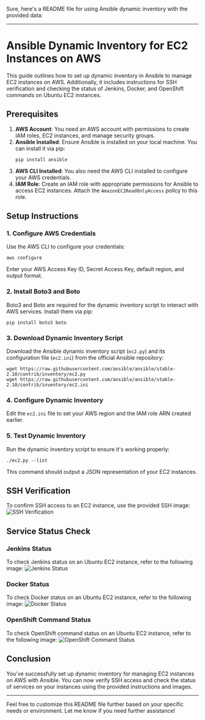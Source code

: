 Sure, here's a README file for using Ansible dynamic inventory with the provided data:

---

# Ansible Dynamic Inventory for EC2 Instances on AWS

This guide outlines how to set up dynamic inventory in Ansible to manage EC2 instances on AWS. Additionally, it includes instructions for SSH verification and checking the status of Jenkins, Docker, and OpenShift commands on Ubuntu EC2 instances.

## Prerequisites

1. **AWS Account**: You need an AWS account with permissions to create IAM roles, EC2 instances, and manage security groups.
2. **Ansible Installed**: Ensure Ansible is installed on your local machine. You can install it via pip:
   ```
   pip install ansible
   ```
3. **AWS CLI Installed**: You also need the AWS CLI installed to configure your AWS credentials.
4. **IAM Role**: Create an IAM role with appropriate permissions for Ansible to access EC2 instances. Attach the `AmazonEC2ReadOnlyAccess` policy to this role.

## Setup Instructions

### 1. Configure AWS Credentials

Use the AWS CLI to configure your credentials:
```
aws configure
```
Enter your AWS Access Key ID, Secret Access Key, default region, and output format.

### 2. Install Boto3 and Boto

Boto3 and Boto are required for the dynamic inventory script to interact with AWS services. Install them via pip:
```
pip install boto3 boto
```

### 3. Download Dynamic Inventory Script

Download the Ansible dynamic inventory script (`ec2.py`) and its configuration file (`ec2.ini`) from the official Ansible repository:
```
wget https://raw.githubusercontent.com/ansible/ansible/stable-2.10/contrib/inventory/ec2.py
wget https://raw.githubusercontent.com/ansible/ansible/stable-2.10/contrib/inventory/ec2.ini
```

### 4. Configure Dynamic Inventory

Edit the `ec2.ini` file to set your AWS region and the IAM role ARN created earlier.

### 5. Test Dynamic Inventory

Run the dynamic inventory script to ensure it's working properly:
```
./ec2.py --list
```

This command should output a JSON representation of your EC2 instances.

## SSH Verification

To confirm SSH access to an EC2 instance, use the provided SSH image:
![SSH Verification](https://github.com/Mostafayouni/ivolvetraining/assets/105316729/0055b662-3e47-44df-8289-e4d709d0c496)

## Service Status Check

### Jenkins Status

To check Jenkins status on an Ubuntu EC2 instance, refer to the following image:
![Jenkins Status](https://github.com/Mostafayouni/ivolvetraining/assets/105316729/02ed29bb-5a87-4b14-bfd9-8be32947880f)

### Docker Status

To check Docker status on an Ubuntu EC2 instance, refer to the following image:
![Docker Status](https://github.com/Mostafayouni/ivolvetraining/assets/105316729/686c45b7-adec-440f-9305-8c73f8674495)

### OpenShift Command Status

To check OpenShift command status on an Ubuntu EC2 instance, refer to the following image:
![OpenShift Command Status](https://github.com/Mostafayouni/ivolvetraining/assets/105316729/a7938dd2-9873-4f71-b5c6-b030c95c55cf)

## Conclusion

You've successfully set up dynamic inventory for managing EC2 instances on AWS with Ansible. You can now verify SSH access and check the status of services on your instances using the provided instructions and images.

---

Feel free to customize this README file further based on your specific needs or environment. Let me know if you need further assistance!
